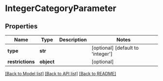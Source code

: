 # IntegerCategoryParameter

## Properties
Name | Type | Description | Notes
------------ | ------------- | ------------- | -------------
**type** | **str** |  | [optional] [default to 'integer']
**restrictions** | **object** |  | [optional] 

[[Back to Model list]](../README.md#documentation-for-models) [[Back to API list]](../README.md#documentation-for-api-endpoints) [[Back to README]](../README.md)


